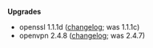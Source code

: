**Upgrades**

 * openssl 1.1.1d ([changelog](https://www.openssl.org/news/changelog.html); was 1.1.1c)
 * openvpn 2.4.8 ([changelog](https://github.com/OpenVPN/openvpn/blob/release/2.4/Changes.rst); was 2.4.7)

